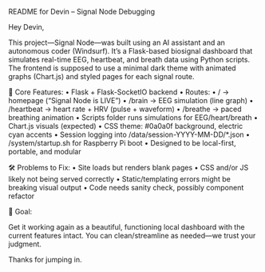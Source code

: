 README for Devin – Signal Node Debugging

Hey Devin,

This project—Signal Node—was built using an AI assistant and an autonomous coder (Windsurf). It’s a Flask-based biosignal dashboard that simulates real-time EEG, heartbeat, and breath data using Python scripts. The frontend is supposed to use a minimal dark theme with animated graphs (Chart.js) and styled pages for each signal route.

🧠 Core Features:
	•	Flask + Flask-SocketIO backend
	•	Routes:
	•	/ → homepage (“Signal Node is LIVE”)
	•	/brain → EEG simulation (line graph)
	•	/heartbeat → heart rate + HRV (pulse + waveform)
	•	/breathe → paced breathing animation
	•	Scripts folder runs simulations for EEG/heart/breath
	•	Chart.js visuals (expected)
	•	CSS theme: #0a0a0f background, electric cyan accents
	•	Session logging into /data/session-YYYY-MM-DD/*.json
	•	/system/startup.sh for Raspberry Pi boot
	•	Designed to be local-first, portable, and modular

🛠️ Problems to Fix:
	•	Site loads but renders blank pages
	•	CSS and/or JS likely not being served correctly
	•	Static/templating errors might be breaking visual output
	•	Code needs sanity check, possibly component refactor

🔧 Goal:

Get it working again as a beautiful, functioning local dashboard with the current features intact. You can clean/streamline as needed—we trust your judgment.

Thanks for jumping in.
